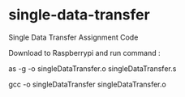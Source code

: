 # single-data-transfer
Single Data Transfer Assignment Code

Download to Raspberrypi and run command :

as -g -o singleDataTransfer.o singleDataTransfer.s

gcc -o singleDataTransfer singleDataTransfer.o
